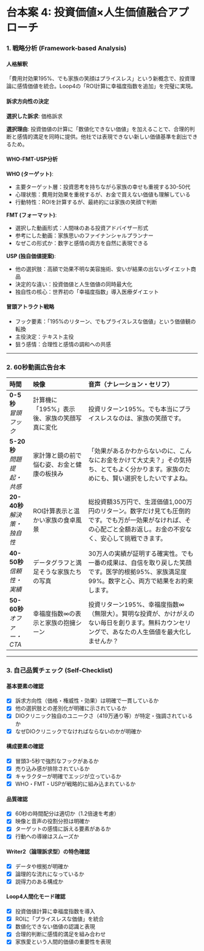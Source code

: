# 台本案 4: 投資価値×人生価値融合アプローチ

### 1. 戦略分析 (Framework-based Analysis)

#### 人格解釈
「費用対効果195%、でも家族の笑顔はプライスレス」という新概念で、投資理論に感情価値を統合。Loop4の「ROI計算に幸福度指数を追加」を完璧に実現。

#### 訴求方向性の決定
**選択した訴求**: 価格訴求

**選択理由**: 
投資価値の計算に「数値化できない価値」を加えることで、合理的判断と感情的満足を同時に提供。他社では表現できない新しい価値基準を創出できるため。

#### WHO-FMT-USP分析

**WHO (ターゲット)**:
- 主要ターゲット層：投資思考を持ちながら家族の幸せも重視する30-50代
- 心理状態：費用対効果を重視するが、お金で買えない価値も理解している
- 行動特性：ROIを計算するが、最終的には家族の笑顔で判断

**FMT (フォーマット)**:
- 選択した動画形式：人間味のある投資アドバイザー形式
- 参考にした動画：家族思いのファイナンシャルプランナー
- なぜこの形式か：数字と感情の両方を自然に表現できる

**USP (独自価値提案)**:
- 他の選択肢：高額で効果不明な美容施術、安いが結果の出ないダイエット商品
- 決定的な違い：投資価値と人生価値の同時最大化
- 独自性の核心：世界初の「幸福度指数」導入医療ダイエット

#### 冒頭アトラクト戦略
- フック要素：「195%のリターン、でもプライスレスな価値」という価値観の転換
- 主役決定：テキスト主役
- 狙う感情：合理性と感情の調和への共感

---

### 2. 60秒動画広告台本

| 時間 | 映像 | 音声（ナレーション・セリフ） |
|:-----|:-----|:---------------------------|
| **0-5秒**<br>*冒頭フック* | 計算機に「195%」表示後、家族の笑顔写真に変化 | 投資リターン195%。でも本当にプライスレスなのは、家族の笑顔です。 |
| **5-20秒**<br>*問題提起・共感* | 家計簿と鏡の前で悩む姿、お金と健康の板挟み | 「効果があるかわからないのに、こんなにお金をかけて大丈夫？」その気持ち、とてもよく分かります。家族のためにも、賢い選択をしたいですよね。 |
| **20-40秒**<br>*解決策・独自性* | ROI計算表示と温かい家族の食卓風景 | 総投資額35万円で、生涯価値1,000万円のリターン。数字だけ見ても圧倒的です。でも万が一効果がなければ、その心配ごと全額お返し。お金の不安なく、安心して挑戦できます。 |
| **40-50秒**<br>*信頼性・実績* | データグラフと満足そうな家族たちの写真 | 30万人の実績が証明する確実性。でも一番の成果は、自信を取り戻した笑顔です。医学的根拠95%、家族満足度99%。数字と心、両方で結果をお約束します。 |
| **50-60秒**<br>*オファー・CTA* | 幸福度指数∞の表示と家族の抱擁シーン | 投資リターン195%、幸福度指数∞（無限大）。賢明な投資が、かけがえのない毎日を創ります。無料カウンセリングで、あなたの人生価値を最大化しませんか？ |

---

### 3. 自己品質チェック (Self-Checklist)

#### 基本要素の確認
- [x] 訴求方向性（価格・権威性・効果）は明確で一貫しているか
- [x] 他の選択肢との差別化が明確に示されているか
- [x] DIOクリニック独自のユニークさ（419万通り等）が特定・強調されているか
- [x] なぜDIOクリニックでなければならないのかが明確か

#### 構成要素の確認
- [x] 冒頭3-5秒で強烈なフックがあるか
- [x] 売り込み感が排除されているか
- [x] キャラクターが明確でエッジが立っているか
- [x] WHO・FMT・USPが戦略的に組み込まれているか

#### 品質確認
- [x] 60秒の時間配分は適切か（1.2倍速を考慮）
- [x] 映像と音声の役割分担は明確か
- [x] ターゲットの感情に訴える要素があるか
- [x] 行動への導線はスムーズか

#### Writer2（論理訴求型）の特色確認
- [x] データや根拠が明確か
- [x] 論理的な流れになっているか
- [x] 説得力のある構成か

#### Loop4人間化モード確認
- [x] 投資価値計算に幸福度指数を導入
- [x] ROIに「プライスレスな価値」を統合
- [x] 数値化できない価値の認識と表現
- [x] 合理的判断に感情的満足を組み合わせ
- [x] 家族愛という人間的価値の重要性を表現